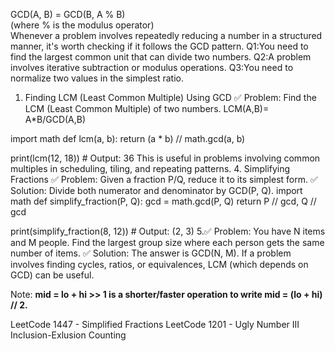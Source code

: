 
GCD(A, B) = GCD(B, A % B) \
(where % is the modulus operator)\
Whenever a problem involves repeatedly reducing a number in a structured manner, it's worth checking if it follows the GCD pattern.
Q1:You need to find the largest common unit that can divide two numbers.
Q2:A problem involves iterative subtraction or modulus operations.
Q3:You need to normalize two values in the simplest ratio.

1. Finding LCM (Least Common Multiple) Using GCD
✅ Problem: Find the LCM (Least Common Multiple) of two numbers.
LCM(A,B)= A*B/GCD(A,B)

import math
def lcm(a, b):
    return (a * b) // math.gcd(a, b)

print(lcm(12, 18))  # Output: 36
This is useful in problems involving common multiples in scheduling, tiling, and repeating patterns.
4. Simplifying Fractions
✅ Problem: Given a fraction P/Q, reduce it to its simplest form.
✅ Solution: Divide both numerator and denominator by GCD(P, Q).
import math
def simplify_fraction(P, Q):
    gcd = math.gcd(P, Q)
    return P // gcd, Q // gcd

print(simplify_fraction(8, 12))  # Output: (2, 3)
5.✅ Problem: You have N items and M people. Find the largest group size where each person gets the same number of items.
  ✅ Solution: The answer is GCD(N, M).
If a problem involves finding cycles, ratios, or equivalences, LCM (which depends on GCD) can be useful.

Note: **mid = lo + hi >> 1 is a shorter/faster operation to write mid = (lo + hi) // 2.**

LeetCode 1447 - Simplified Fractions
LeetCode 1201 - Ugly Number III Inclusion-Exlusion Counting
